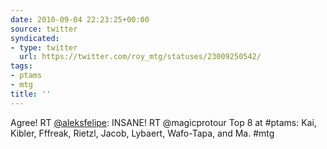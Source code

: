 ```yaml
---
date: 2010-09-04 22:23:25+00:00
source: twitter
syndicated:
- type: twitter
  url: https://twitter.com/roy_mtg/statuses/23009250542/
tags:
- ptams
- mtg
title: ''
---
```


Agree! RT [@aleksfelipe](https://twitter.com/aleksfelipe/): INSANE! RT @magicprotour Top 8 at #ptams: Kai, Kibler, Fffreak, Rietzl, Jacob, Lybaert, Wafo-Tapa, and Ma. #mtg